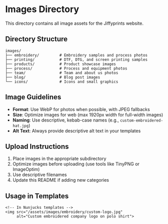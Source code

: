 # Images Directory

This directory contains all image assets for the Jiffyprints website.

## Directory Structure

```
images/
├── embroidery/         # Embroidery samples and process photos
├── printing/           # DTF, DTG, and screen printing samples
├── products/           # Product showcase images
├── process/            # Process and equipment photos
├── team/               # Team and about us photos
├── blog/               # Blog post images
└── icons/              # Icons and small graphics
```

## Image Guidelines

- **Format**: Use WebP for photos when possible, with JPEG fallbacks
- **Size**: Optimize images for web (max 1920px width for full-width images)
- **Naming**: Use descriptive, kebab-case names (e.g., `custom-embroidered-hat.jpg`)
- **Alt Text**: Always provide descriptive alt text in your templates

## Upload Instructions

1. Place images in the appropriate subdirectory
2. Optimize images before uploading (use tools like TinyPNG or ImageOptim)
3. Use descriptive filenames
4. Update this README if adding new categories

## Usage in Templates

```njk
<!-- In Nunjucks templates -->
<img src="/assets/images/embroidery/custom-logo.jpg" 
     alt="Custom embroidered company logo on polo shirt">
```
